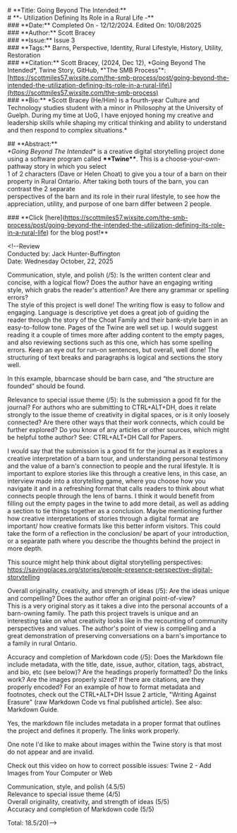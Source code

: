 \# \*\*Title: Going Beyond The Intended:\*\*  
\# \*\*- Utilization Defining Its Role in a Rural Life \-\*\*  
\#\#\# \*\*Date:\*\* Completed On \- 12/12/2024. Edited On: 10/08/2025  
\#\#\# \*\*Author:\*\* Scott Bracey  
\#\#\# \*\*Issue:\*\* Issue 3  
\#\#\# \*\*Tags:\*\* Barns, Perspective, Identity, Rural Lifestyle, History, Utility, Restoration  
\#\#\# \*\*Citation:\*\* Scott Bracey, (2024, Dec 12), \*Going Beyond The Intended\*, Twine Story, GitHub, \*"The SMB Process"\*: \[https://scottmiles57.wixsite.com/the-smb-process/post/going-beyond-the-intended-the-utilization-defining-its-role-in-a-rural-life\](https://scottmiles57.wixsite.com/the-smb-process)  
\#\#\# \*\*Bio:\*\* \*Scott Bracey (He/Him) is a fourth-year Culture and Technology studies student with a minor in Philosophy at the University of Guelph. During my time at UoG, I have enjoyed honing my creative and leadership skills while shaping my critical thinking and ability to understand and then respond to complex situations.\*

\#\# \*\*Abstract:\*\*  
*\*Going Beyond The Intended\** is a creative digital storytelling project done using a software program called **\*\*Twine\*\***. This is a choose-your-own-pathway story in which you select  
1 of 2 characters (Dave or Helen Choat) to give you a tour of a barn on their property in Rural Ontario. After taking both tours of the barn, you can contrast the 2 separate  
perspectives of the barn and its role in their rural lifestyle, to see how the appreciation, utility, and purpose of one barn differ between 2 people.

\#\#\# \*\*Click \[here\](https://scottmiles57.wixsite.com/the-smb-process/post/going-beyond-the-intended-the-utilization-defining-its-role-in-a-rural-life) for the blog post\!\*\*

\<\!--Review  
Conducted by: Jack Hunter-Buffington  
Date: Wednesday October, 22, 2025

Communication, style, and polish (/5): Is the written content clear and concise, with a logical flow? Does the author have an engaging writing style, which grabs the reader's attention? Are there any grammar or spelling errors?​  
The style of this project is well done\! The writing flow is easy to follow and engaging. Language is descriptive yet does a great job of guiding the reader through the story of the Choat Family and their bank-style barn in an easy-to-follow tone. Pages of the Twine are well set up. I would suggest reading it a couple of times more after adding content to the empty pages, and also reviewing sections such as this one, which has some spelling errors. Keep an eye out for run-on sentences, but overall, well done\! The structuring of text breaks and paragraphs is logical and sections the story well.

In this example, bbarncase should be barn case, and “the structure are founded” should be found.

Relevance to special issue theme (/5): Is the submission a good fit for the journal? For authors who are submitting to CTRL+ALT+DH, does it relate strongly to the issue theme of creativity in digital spaces, or is it only loosely connected? Are there other ways that their work connects, which could be further explored? Do you know of any articles or other sources, which might be helpful tothe author? See: CTRL+ALT+DH Call for Papers.​

I would say that the submission is a good fit for the journal as it explores a creative interpretation of a barn tour, and understanding personal testimony and the value of a barn's connection to people and the rural lifestyle. It is important to explore stories like this through a creative lens, in this case, an interview made into a storytelling game, where you choose how you navigate it and in a refreshing format that calls readers to think about what connects people through the lens of barns. I think it would benefit from filling out the empty pages in the twine to add more detail, as well as adding a section to tie things together as a conclusion. Maybe mentioning further how creative interpretations of stories through a digital format are important/ how creative formats like this better inform visitors. This could take the form of a reflection in the conclusion/ be apart of your introduction, or a separate path where you describe the thoughts behind the project in more depth.

This source might help think about digital storytelling perspectives: https://savingplaces.org/stories/people-presence-perspective-digital-storytelling

Overall originality, creativity, and strength of ideas (/5): Are the ideas unique and compelling? Does the author offer an original point-of-view?​  
This is a very original story as it takes a dive into the personal accounts of a barn-owning family. The path this project travels is unique and an interesting take on what creativity looks like in the recounting of community perspectives and values. The author's point of view is compelling and a great demonstration of preserving conversations on a barn's importance to a family in rural Ontario.

Accuracy and completion of Markdown code (/5): Does the Markdown file include metadata, with the title, date, issue, author, citation, tags, abstract, and bio, etc (see below)? Are the headings properly formatted? Do the links work? Are the images properly sized? If there are citations, are they properly encoded? For an example of how to format metadata and footnotes, check out the CTRL+ALT+DH Issue 2 article, "Writing Against Erasure" (raw Markdown Code vs final published article). See also: Markdown Guide.

Yes, the markdown file includes metadata in a proper format that outlines the project and defines it properly. The links work properly.

One note I'd like to make about images within the Twine story is that most do not appear and are invalid.

Check out this video on how to correct possible issues: Twine 2 \- Add Images from Your Computer or Web

Communication, style, and polish (4.5/5)  
Relevance to special issue theme (4/5)  
Overall originality, creativity, and strength of ideas (5/5)  
Accuracy and completion of Markdown code (5/5)

Total: 18.5/20)--\>  
